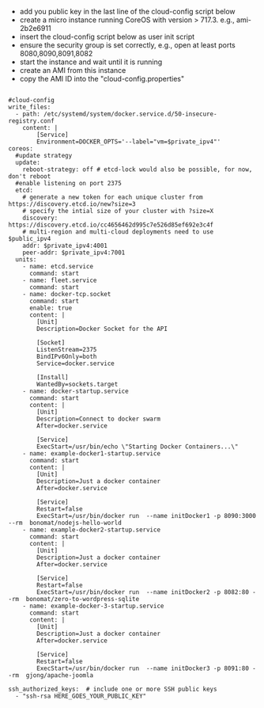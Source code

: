 * add you public key in the last line of the cloud-config script below
* create a micro instance running CoreOS with version > 717.3. e.g., ami-2b2e6911
* insert the cloud-config script below as user init script
* ensure the security group is set correctly, e.g., open at least ports 8080,8090,8091,8082
* start the instance and wait until it is running
* create an AMI from this instance
* copy the AMI ID into the "cloud-config.properties" 


```
 
#cloud-config
write_files:
  - path: /etc/systemd/system/docker.service.d/50-insecure-registry.conf
    content: |
        [Service]
        Environment=DOCKER_OPTS='--label="vm=$private_ipv4"'
coreos:
  #update strategy
  update:
    reboot-strategy: off # etcd-lock would also be possible, for now, don't reboot
  #enable listening on port 2375
  etcd:
    # generate a new token for each unique cluster from https://discovery.etcd.io/new?size=3
    # specify the intial size of your cluster with ?size=X
    discovery: https://discovery.etcd.io/cc4656462d995c7e526d85ef692e3c4f
    # multi-region and multi-cloud deployments need to use $public_ipv4
    addr: $private_ipv4:4001
    peer-addr: $private_ipv4:7001
  units:
    - name: etcd.service
      command: start
    - name: fleet.service
      command: start
    - name: docker-tcp.socket
      command: start
      enable: true
      content: |
        [Unit]
        Description=Docker Socket for the API

        [Socket]
        ListenStream=2375
        BindIPv6Only=both
        Service=docker.service

        [Install]
        WantedBy=sockets.target
    - name: docker-startup.service
      command: start
      content: |
        [Unit]
        Description=Connect to docker swarm
        After=docker.service

        [Service]
        ExecStart=/usr/bin/echo \"Starting Docker Containers...\"
    - name: example-docker1-startup.service
      command: start
      content: |
        [Unit]
        Description=Just a docker container
        After=docker.service

        [Service]
        Restart=false
        ExecStart=/usr/bin/docker run  --name initDocker1 -p 8090:3000 --rm  bonomat/nodejs-hello-world 
    - name: example-docker2-startup.service
      command: start
      content: |
        [Unit]
        Description=Just a docker container
        After=docker.service

        [Service]
        Restart=false
        ExecStart=/usr/bin/docker run  --name initDocker2 -p 8082:80 --rm  bonomat/zero-to-wordpress-sqlite 
    - name: example-docker-3-startup.service
      command: start
      content: |
        [Unit]
        Description=Just a docker container
        After=docker.service

        [Service]
        Restart=false
        ExecStart=/usr/bin/docker run  --name initDocker3 -p 8091:80 --rm  gjong/apache-joomla 

ssh_authorized_keys:  # include one or more SSH public keys
  - "ssh-rsa HERE_GOES_YOUR_PUBLIC_KEY"

 ```
